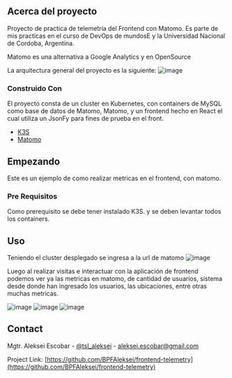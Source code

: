 <!-- ABOUT THE PROJECT -->
## Acerca del proyecto
Proyecto de practica de telemetría del Frontend con Matomo. 
Es parte de mis practicas en el curso de DevOps de mundosE y la Universidad Nacional de Cordoba, Argentina.

Matomo es una alternativa a Google Analytics y en OpenSource

La arquitectura general del proyecto es la siguiente:
![image](https://user-images.githubusercontent.com/32690411/132074149-0ec34226-7c66-4a03-84f0-3a4509cc58a5.png)

### Construido Con
El proyecto consta de un cluster en Kubernetes, con containers de MySQL como base de datos de Matomo, Matomo, y un frontend hecho en React el cual utiliza un JsonFy para fines de prueba en el front.

* [K3S](https://k3s.io/)
* [Matomo](https://matomo.org/)

<!-- GETTING STARTED -->
## Empezando
Este es un ejemplo de como realizar metricas en el frontend, con matomo.

### Pre Requisitos
Como prerequisito se debe tener instalado K3S.
y se deben levantar todos los containers.

<!-- USAGE EXAMPLES -->
## Uso
Teniendo el cluster desplegado se ingresa a la url de matomo
![image](https://user-images.githubusercontent.com/32690411/132074643-e0d8f107-c34d-4e10-829a-1ca2bf937dbd.png)

Luego al realizar visitas e interactuar con la aplicación de frontend podemos ver ya las metricas en matomo, de cantidad de usuarios, sistema desde donde han ingresado los usuarios, las ubicaciones, entre otras muchas metricas.


![image](https://user-images.githubusercontent.com/32690411/132074697-900d74ce-07ea-4869-afdb-d89cc57fe6e0.png)
![image](https://user-images.githubusercontent.com/32690411/132074701-ebd32ee8-94f8-4af5-894b-326fc2229381.png)
![image](https://user-images.githubusercontent.com/32690411/132074721-37e17962-a77f-4617-a5b6-9cbf4bea5b55.png)

<!-- CONTACT -->
## Contact

Mgtr. Aleksei Escobar - [@tsl_aleksei](https://twitter.com/tsl_aleksei) - aleksei.escobar@gmail.com

Project Link: [https://github.com/BPFAleksei/frontend-telemetry](https://github.com/BPFAleksei/frontend-telemetry)
